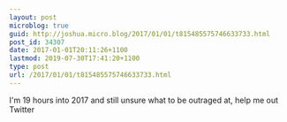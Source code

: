 ```yaml
---
layout: post
microblog: true
guid: http://joshua.micro.blog/2017/01/01/t815485575746633733.html
post_id: 34307
date: 2017-01-01T20:11:26+1100
lastmod: 2019-07-30T17:41:20+1100
type: post
url: /2017/01/01/t815485575746633733.html
---
```

I'm 19 hours into 2017 and still unsure what to be outraged at, help me out Twitter
